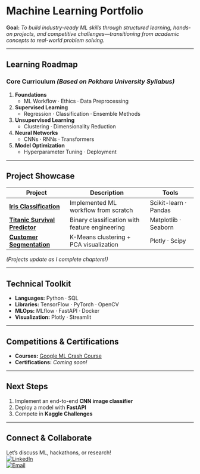 #  Machine Learning Portfolio 
**Goal:** *To build industry-ready ML skills through structured learning, hands-on projects, and competitive challenges—transitioning from academic concepts to real-world problem solving.*

---

## **Learning Roadmap**  
### **Core Curriculum** *(Based on Pokhara University Syllabus)*  
1. **Foundations**  
   - ML Workflow · Ethics · Data Preprocessing  
2. **Supervised Learning**  
   - Regression · Classification · Ensemble Methods  
3. **Unsupervised Learning**  
   - Clustering · Dimensionality Reduction  
4. **Neural Networks**  
   - CNNs · RNNs · Transformers  
5. **Model Optimization**  
   - Hyperparameter Tuning · Deployment  

---

## **Project Showcase**  
| Project | Description | Tools |  
|---------|-------------|-------|  
| **[Iris Classification](chapter-1-intro/iris-classification.ipynb)** | Implemented ML workflow from scratch | Scikit-learn · Pandas |  
| **[Titanic Survival Predictor](chapter-2-supervised/titanic.ipynb)** | Binary classification with feature engineering | Matplotlib · Seaborn |  
| **[Customer Segmentation](chapter-3-unsupervised/customer-segmentation.ipynb)** | K-Means clustering + PCA visualization | Plotly · Scipy |  

*(Projects update as I complete chapters!)*  

---

## **Technical Toolkit**  
- **Languages:** Python · SQL  
- **Libraries:** TensorFlow · PyTorch · OpenCV  
- **MLOps:** MLflow · FastAPI · Docker  
- **Visualization:** Plotly · Streamlit  

---

## **Competitions & Certifications**    
- **Courses:** [Google ML Crash Course](https://developers.google.com/machine-learning/crash-course)  
- **Certifications:** *Coming soon!*  

---

## **Next Steps**  
1. Implement an end-to-end **CNN image classifier**  
2. Deploy a model with **FastAPI**  
3. Compete in **Kaggle Challenges**  

---

## **Connect & Collaborate**  
Let’s discuss ML, hackathons, or research!  
[![LinkedIn](https://img.shields.io/badge/LinkedIn-Connect-blue)](https://www.linkedin.com/in/adityathakuri/)  
[![Email](https://img.shields.io/badge/Email-Contact-red)](mailto:thakuriaditya121@gmail.com)  
